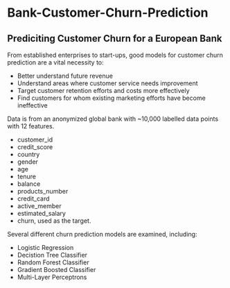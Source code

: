 # Bank-Customer-Churn-Prediction

## Prediciting Customer Churn for a European Bank


From established enterprises to start-ups, good models for customer churn prediction are a vital necessity to:

- Better understand future revenue
- Understand areas where customer service needs improvement
- Target customer retention efforts and costs more effectively
- Find customers for whom existing marketing efforts have become ineffective

Data is from an anonymized global bank with ~10,000 labelled data points with 12 features.

- customer_id
- credit_score
- country
- gender
- age
- tenure
- balance
- products_number
- credit_card
- active_member
- estimated_salary
- churn, used as the target.

Several different churn prediction models are examined, including:

- Logistic Regression
- Decistion Tree Classifier
- Random Forest Classifier
- Gradient Boosted Classifier
- Multi-Layer Perceptrons
